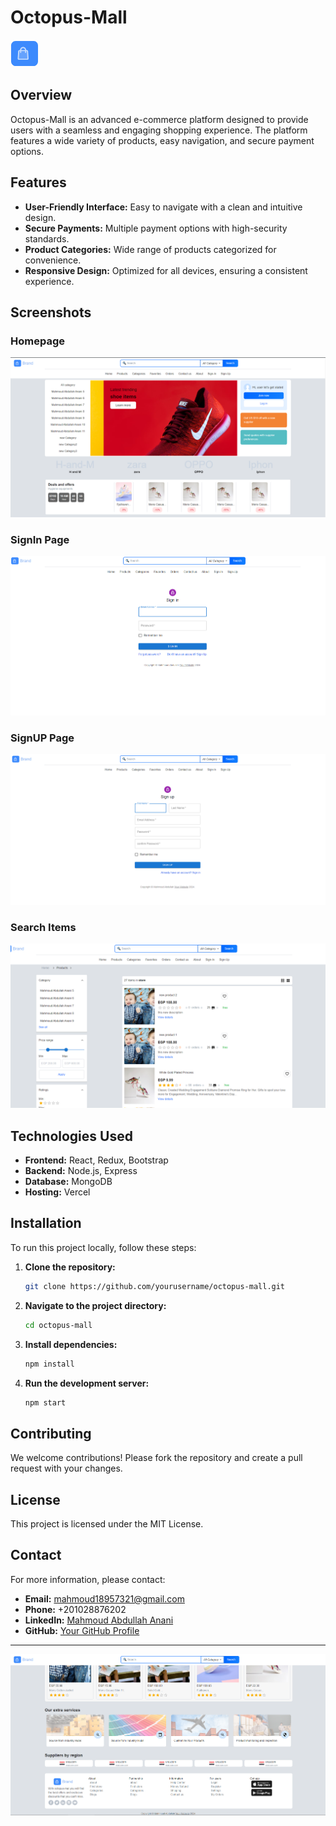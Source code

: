 # Octopus-Mall
<div algin="center"><svg
          xmlns="http://www.w3.org/2000/svg"
          width="44"
          height="44"
          viewBox="0 0 44 44"
          fill="none"
        >
          <g opacity="0.8">
            <path
              d="M14.4674 1.91309H37.1848C40.9487 1.91309 44 5.28555 44 9.44569V34.5544C44 38.7145 40.9487 42.087 37.1848 42.087H14.4674C10.7034 42.087 7.65216 38.7145 7.65216 34.5544L7.65216 9.44569C7.65216 5.28555 10.7034 1.91309 14.4674 1.91309Z"
              fill="#0D6EFD"
            />
            <path
              d="M8.13044 1.91309H32.0435C36.0055 1.91309 39.2174 5.28555 39.2174 9.44569V34.5544C39.2174 38.7145 36.0055 42.087 32.0435 42.087H8.13044C4.1684 42.087 0.956527 38.7145 0.956528 34.5544L0.956528 9.44569C0.956527 5.28555 4.1684 1.91309 8.13044 1.91309Z"
              fill="#0D6EFD"
            />
            <g opacity="0.7">
              <path
                opacity="0.3"
                d="M15.2902 18.3562H14.3097C14.2591 18.3562 14.1842 18.4265 14.1813 18.473L13.4589 30.1476L26.9548 30.1451L26.2253 18.473C26.2225 18.4283 26.1457 18.3562 26.0969 18.3562H25.1164V20.3214C25.1164 20.8641 24.6765 21.3041 24.1338 21.3041C23.5911 21.3041 23.1512 20.8641 23.1512 20.3214V18.3562H17.2554V20.3214C17.2554 20.8641 16.8155 21.3041 16.2728 21.3041C15.7301 21.3041 15.2902 20.8641 15.2902 20.3214V18.3562Z"
                fill="white"
              />
              <path
                d="M20.2033 11.4783C22.9153 11.4783 25.1164 13.6796 25.1164 16.3891L26.0969 16.3914C27.1835 16.3914 28.1192 17.2704 28.1867 18.3508L28.9244 30.1539C28.9921 31.2361 28.1698 32.1133 27.0865 32.1133H13.3201C12.2374 32.1133 11.4146 31.2344 11.4821 30.1539L12.2198 18.3508C12.2875 17.2686 13.2213 16.3914 14.3096 16.3914H15.2902C15.2902 13.6781 17.493 11.4783 20.2033 11.4783ZM23.1511 16.3915C23.1511 14.765 21.8299 13.4436 20.2033 13.4436C18.5778 13.4436 17.2554 14.7642 17.2554 16.3892L23.1511 16.3915ZM15.2902 18.3566H14.3096C14.2591 18.3566 14.1842 18.4269 14.1813 18.4733L13.4589 30.148L26.9548 30.1455L26.2253 18.4733C26.2225 18.4286 26.1457 18.3566 26.0969 18.3566H25.1164V20.3218C25.1164 20.8645 24.6765 21.3044 24.1338 21.3044C23.5911 21.3044 23.1512 20.8645 23.1512 20.3218V18.3566H17.2554V20.3218C17.2554 20.8645 16.8155 21.3044 16.2728 21.3044C15.7301 21.3044 15.2902 20.8645 15.2902 20.3218V18.3566Z"
                fill="white"
              />
            </g>
          </g>
        </svg></div>

## Overview

Octopus-Mall is an advanced e-commerce platform designed to provide users with a seamless and engaging shopping experience. The platform features a wide variety of products, easy navigation, and secure payment options.

## Features

- **User-Friendly Interface:** Easy to navigate with a clean and intuitive design.
- **Secure Payments:** Multiple payment options with high-security standards.
- **Product Categories:** Wide range of products categorized for convenience.
- **Responsive Design:** Optimized for all devices, ensuring a consistent experience.

## Screenshots

### Homepage

![Homepage](/public/Screenshot%202024-07-03%20104153.png)

### SignIn Page

![SignIn Page](/public/Screenshot%202024-07-03%20104219.png)

### SignUP Page

![SignUP Page](/public/Screenshot%202024-07-03%20104230.png)

### Search Items

![Search Items](/public/Screenshot%202024-07-03%20104253.png)

## Technologies Used

- **Frontend:** React, Redux, Bootstrap
- **Backend:** Node.js, Express
- **Database:** MongoDB
- **Hosting:** Vercel

## Installation

To run this project locally, follow these steps:

1. **Clone the repository:**
    ```bash
    git clone https://github.com/yourusername/octopus-mall.git
    ```
2. **Navigate to the project directory:**
    ```bash
    cd octopus-mall
    ```
3. **Install dependencies:**
    ```bash
    npm install
    ```
4. **Run the development server:**
    ```bash
    npm start
    ```

## Contributing

We welcome contributions! Please fork the repository and create a pull request with your changes.

## License

This project is licensed under the MIT License.

## Contact

For more information, please contact:

- **Email:** mahmoud18957321@gmail.com
- **Phone:** +201028876202
- **LinkedIn:** [Mahmoud Abdullah Anani](https://www.linkedin.com/in/mahmoud-abdullah-ab253920b)
- **GitHub:** [Your GitHub Profile](https://github.com/MahmoudAbdullahAnani)

---

![Octopus-Mall Footer](/public/Screenshot%202024-07-03%20104833.png)
